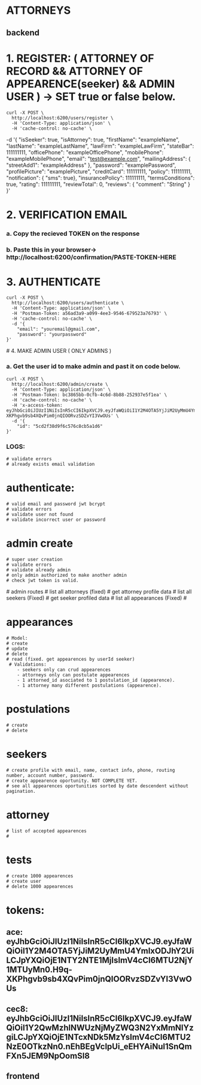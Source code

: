 # ATTORNEYS

## backend
# 1. REGISTER: ( ATTORNEY OF RECORD && ATTORNEY OF APPEARENCE(seeker) && ADMIN USER ) -> SET true or false below.
	curl -X POST \
	  http://localhost:6200/users/register \
	  -H 'Content-Type: application/json' \
	  -H 'cache-control: no-cache' \
 -d '{
        "isSeeker": true,
        "isAttorney": true,
        "firstName": "exampleName",
        "lastName": "exampleLastName",
        "lawFirm": "exampleLawFirm",
        "stateBar": 111111111,
        "officePhone": "exampleOfficePhone",
        "mobilePhone": "exampleMobilePhone",
        "email": "test@example.com",
        "mailingAddress": { "streetAdd1": "exampleAddress" },
        "password": "examplePassword",
        "profilePicture": "examplePicture",
        "creditCard": 111111111,
        "policy": 111111111,
        "notification": { "sms": true},
        "insurancePolicy": 111111111,
        "termsConditions": true,
        "rating": 111111111,
        "reviewTotal": 0,
        "reviews": { "comment": "String" }
}'

# 2. VERIFICATION EMAIL
### a. Copy the recieved TOKEN on the response
### b. Paste this in your browser-> http://localhost:6200/confirmation/PASTE-TOKEN-HERE

# 3. AUTHENTICATE
	curl -X POST \
	  http://localhost:6200/users/authenticate \
	  -H 'Content-Type: application/json' \
	  -H 'Postman-Token: a56ad3a9-a099-4ee3-9546-679523a76793' \
	  -H 'cache-control: no-cache' \
	  -d '{
	    "email": "youremail@gmail.com",
	    "password": "yourpassword"
	}'

# 4. MAKE ADMIN USER ( ONLY ADMINS )
### a. Get the user id to make admin and past it on code below.
	curl -X POST \
	  http://localhost:6200/admin/create \
	  -H 'Content-Type: application/json' \
	  -H 'Postman-Token: bc3865bb-0cfb-4c6d-8b88-252937e5f1ea' \
	  -H 'cache-control: no-cache' \
	  -H 'x-access-token: eyJhbGciOiJIUzI1NiIsInR5cCI6IkpXVCJ9.eyJfaWQiOiI1Y2M4OTA5YjJiM2UyMmU4YmIxODJhY2UiLCJpYXQiOjE1NTY2NTE1MjIsImV4cCI6MTU2NjY1MTUyMn0.H9q-XKPhgvb9sb4XQvPim0jnQIOORvzSDZvYI3VwOUs' \
	  -d '{
		"id": "5cd2f38d9f6c576c8cb5a1d6"
	}'




### LOGS:
	# validate errors
	# already exists email validation
# authenticate: 
	# valid email and password jwt bcrypt
	# validate errors
	# validate user not found
	# validate incorrect user or password
# admin create
	# super user creation
	# validate errors
	# validate already admin
	# only admin authorized to make another admin
	# check jwt token is valid.
# admin routes
	# list all attorneys (fixed)
		# get attorney profile data
	# list all seekers (Fixed)
		# get seeker profiled data
	# list all appearances (Fixed)
		# 
# appearances
	# Model:
	# create
	# update
	# delete
	# read (fixed. get appearences by userId seeker)
	 # Validations:
	 	- seekers only can crud appearences
	 	- attorneys only can postulate appearences
		- 1 attorned_id asociated to 1 postulation_id (appearence).
		- 1 attorney many different postulations (appearence).
# postulations
	# create
	# delete
# seekers
	# create profile with email, name, contact info, phone, routing number, account number, password.
	# create appearence oportunity. NOT COMPLETE YET.
	# see all appearences oportunities sorted by date descendent without pagination.
# attorney
	# list of accepted appearences
	# 
# tests
	# create 1000 appearences
	# create user
	# delete 1000 appearences


# tokens:
## ace: eyJhbGciOiJIUzI1NiIsInR5cCI6IkpXVCJ9.eyJfaWQiOiI1Y2M4OTA5YjJiM2UyMmU4YmIxODJhY2UiLCJpYXQiOjE1NTY2NTE1MjIsImV4cCI6MTU2NjY1MTUyMn0.H9q-XKPhgvb9sb4XQvPim0jnQIOORvzSDZvYI3VwOUs

## cec8: eyJhbGciOiJIUzI1NiIsInR5cCI6IkpXVCJ9.eyJfaWQiOiI1Y2QwMzhlNWUzNjMyZWQ3N2YxMmNlYzgiLCJpYXQiOjE1NTcxNDk5MzYsImV4cCI6MTU2NzE0OTkzNn0.nEhBEgVclpUi_eEHYAiNul1SnQmFXn5JEM9NpOomSI8

## frontend